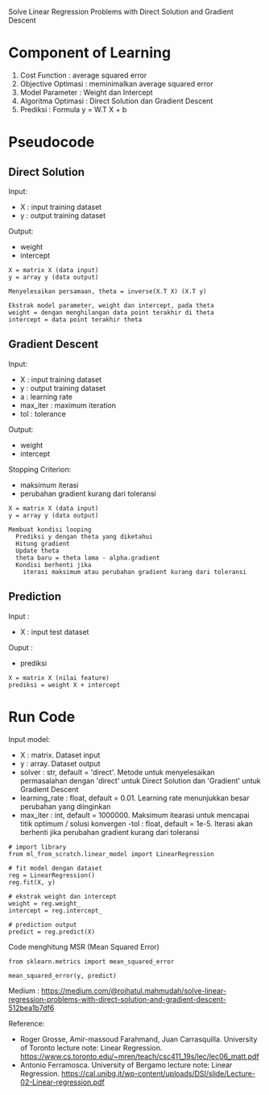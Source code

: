 Solve Linear Regression Problems with Direct Solution and Gradient Descent

# Component of Learning

1. Cost Function : average squared error
1. Objective Optimasi : meminimalkan average squared error
1. Model Parameter : Weight dan Intercept
1. Algoritma Optimasi : Direct Solution dan Gradient Descent
1. Prediksi : Formula y = W.T X + b


# Pseudocode 

## Direct Solution

Input:
- X : input training dataset
- y : output training dataset

Output:
- weight
- intercept

```
X = matrix X (data input)
y = array y (data output)

Menyelesaikan persamaan, theta = inverse(X.T X) (X.T y)

Ekstrak model parameter, weight dan intercept, pada theta
weight = dengan menghilangan data point terakhir di theta
intercept = data point terakhir theta
```

## Gradient Descent

Input:
- X : input training dataset
- y : output training dataset
- a : learning rate
- max_iter : maximum iteration
- tol : tolerance

Output:
- weight
- intercept

Stopping Criterion:
- maksimum iterasi
- perubahan gradient kurang dari toleransi

```
X = matrix X (data input)
y = array y (data output)

Membuat kondisi looping
  Prediksi y dengan theta yang diketahui
  Hitung gradient
  Update theta
  theta baru = theta lama - alpha.gradient
  Kondisi berhenti jika 
    iterasi maksimum atau perubahan gradient kurang dari toleransi
```

## Prediction

Input :
- X : input test dataset

Ouput :
- prediksi

```
X = matrix X (nilai feature)
prediksi = weight X + intercept
```

# Run Code

Input model:
- X : matrix. Dataset input
- y : array. Dataset output
- solver : str, default = 'direct'. Metode untuk menyelesaikan permasalahan dengan 'direct' untuk Direct Solution dan 'Gradient' untuk Gradient Descent
- learning_rate : float, default = 0.01. Learning rate menunjukkan besar perubahan yang diinginkan
- max_iter : int, default = 1000000. Maksimum itearasi untuk mencapai titik optimum / solusi konvergen
-tol : float, default = 1e-5. Iterasi akan berhenti jika perubahan gradient kurang dari toleransi

```
# import library
from ml_from_scratch.linear_model import LinearRegression

# fit model dengan dataset
reg = LinearRegression()
reg.fit(X, y)

# ekstrak weight dan intercept
weight = reg.weight_
intercept = reg.intercept_

# prediction output
predict = reg.predict(X)
```

Code menghitung MSR (Mean Squared Error)
```
from sklearn.metrics import mean_squared_error

mean_squared_error(y, predict)
```

Medium : 
https://medium.com/@roihatul.mahmudah/solve-linear-regression-problems-with-direct-solution-and-gradient-descent-512bea1b7df6

Reference:
- Roger Grosse, Amir-massoud Farahmand, Juan Carrasquilla. University of Toronto lecture note: Linear Regression. https://www.cs.toronto.edu/~mren/teach/csc411_19s/lec/lec06_matt.pdf
- Antonio Ferramosca. University of Bergamo lecture note: Linear Regression. https://cal.unibg.it/wp-content/uploads/DSI/slide/Lecture-02-Linear-regression.pdf